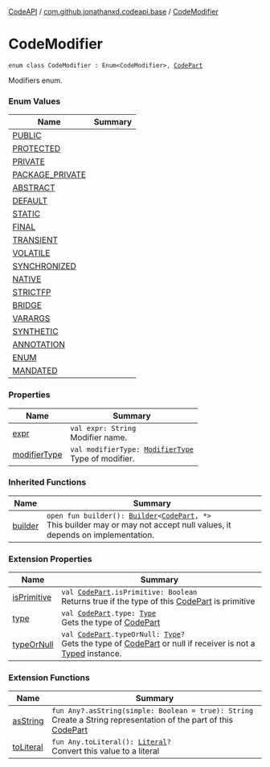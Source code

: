 [CodeAPI](../../index.md) / [com.github.jonathanxd.codeapi.base](../index.md) / [CodeModifier](.)

# CodeModifier

`enum class CodeModifier : Enum<CodeModifier>, `[`CodePart`](../../com.github.jonathanxd.codeapi/-code-part/index.md)

Modifiers enum.

### Enum Values

| Name | Summary |
|---|---|
| [PUBLIC](-p-u-b-l-i-c.md) |  |
| [PROTECTED](-p-r-o-t-e-c-t-e-d.md) |  |
| [PRIVATE](-p-r-i-v-a-t-e.md) |  |
| [PACKAGE_PRIVATE](-p-a-c-k-a-g-e_-p-r-i-v-a-t-e.md) |  |
| [ABSTRACT](-a-b-s-t-r-a-c-t.md) |  |
| [DEFAULT](-d-e-f-a-u-l-t.md) |  |
| [STATIC](-s-t-a-t-i-c.md) |  |
| [FINAL](-f-i-n-a-l.md) |  |
| [TRANSIENT](-t-r-a-n-s-i-e-n-t.md) |  |
| [VOLATILE](-v-o-l-a-t-i-l-e.md) |  |
| [SYNCHRONIZED](-s-y-n-c-h-r-o-n-i-z-e-d.md) |  |
| [NATIVE](-n-a-t-i-v-e.md) |  |
| [STRICTFP](-s-t-r-i-c-t-f-p.md) |  |
| [BRIDGE](-b-r-i-d-g-e.md) |  |
| [VARARGS](-v-a-r-a-r-g-s.md) |  |
| [SYNTHETIC](-s-y-n-t-h-e-t-i-c.md) |  |
| [ANNOTATION](-a-n-n-o-t-a-t-i-o-n.md) |  |
| [ENUM](-e-n-u-m.md) |  |
| [MANDATED](-m-a-n-d-a-t-e-d.md) |  |

### Properties

| Name | Summary |
|---|---|
| [expr](expr.md) | `val expr: String`<br>Modifier name. |
| [modifierType](modifier-type.md) | `val modifierType: `[`ModifierType`](../-modifier-type/index.md)<br>Type of modifier. |

### Inherited Functions

| Name | Summary |
|---|---|
| [builder](../../com.github.jonathanxd.codeapi/-code-part/builder.md) | `open fun builder(): `[`Builder`](../../com.github.jonathanxd.codeapi.builder/-builder/index.md)`<`[`CodePart`](../../com.github.jonathanxd.codeapi/-code-part/index.md)`, *>`<br>This builder may or may not accept null values, it depends on implementation. |

### Extension Properties

| Name | Summary |
|---|---|
| [isPrimitive](../../com.github.jonathanxd.codeapi.util/is-primitive.md) | `val `[`CodePart`](../../com.github.jonathanxd.codeapi/-code-part/index.md)`.isPrimitive: Boolean`<br>Returns true if the type of this [CodePart](../../com.github.jonathanxd.codeapi/-code-part/index.md) is primitive |
| [type](../../com.github.jonathanxd.codeapi.util/type.md) | `val `[`CodePart`](../../com.github.jonathanxd.codeapi/-code-part/index.md)`.type: `[`Type`](http://docs.oracle.com/javase/6/docs/api/java/lang/reflect/Type.html)<br>Gets the type of [CodePart](../../com.github.jonathanxd.codeapi/-code-part/index.md) |
| [typeOrNull](../../com.github.jonathanxd.codeapi.util/type-or-null.md) | `val `[`CodePart`](../../com.github.jonathanxd.codeapi/-code-part/index.md)`.typeOrNull: `[`Type`](http://docs.oracle.com/javase/6/docs/api/java/lang/reflect/Type.html)`?`<br>Gets the type of [CodePart](../../com.github.jonathanxd.codeapi/-code-part/index.md) or null if receiver is not a [Typed](../-typed/index.md) instance. |

### Extension Functions

| Name | Summary |
|---|---|
| [asString](../../com.github.jonathanxd.codeapi.util/kotlin.-any/as-string.md) | `fun Any?.asString(simple: Boolean = true): String`<br>Create a String representation of the part of this [CodePart](../../com.github.jonathanxd.codeapi/-code-part/index.md) |
| [toLiteral](../../com.github.jonathanxd.codeapi.util.conversion/kotlin.-any/to-literal.md) | `fun Any.toLiteral(): `[`Literal`](../../com.github.jonathanxd.codeapi.literal/-literal/index.md)`?`<br>Convert this value to a literal |
